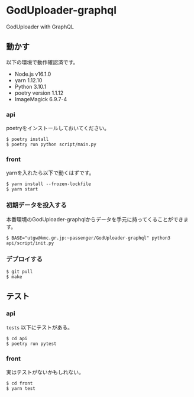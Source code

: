 # GodUploader-graphql
GodUploader with GraphQL

## 動かす

以下の環境で動作確認済です。

- Node.js v16.1.0
- yarn 1.12.10
- Python 3.10.1
- poetry version 1.1.12
- ImageMagick 6.9.7-4

### api

poetryをインストールしておいてください。

```
$ poetry install
$ poetry run python script/main.py
```

### front

yarnを入れたら以下で動くはずです。

```
$ yarn install --frozen-lockfile
$ yarn start
```

### 初期データを投入する

本番環境のGodUploader-graphqlからデータを手元に持ってくることができます。

```
$ BASE="utgw@kmc.gr.jp:~passenger/GodUploader-graphql" python3 api/script/init.py
```

### デプロイする

```
$ git pull
$ make
```

## テスト

### api

`tests` 以下にテストがある。

```
$ cd api
$ poetry run pytest
```

### front

実はテストがないかもしれない。

```
$ cd front
$ yarn test
```
